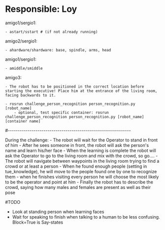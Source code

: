 # Responsible: Loy

amigo1/sergio1:

    - astart/sstart # (if not already running)

amigo2/sergio1:

    - ahardware/shardware: base, spindle, arms, head

amigo1/sergio1:

    - amiddle/smiddle

amigo3:

    - The robot has to be positioned in the correct location before starting the executive! Place him at the entrance of the living room, facing backwards to it.

    - rosrun challenge_person_recognition person_recognition.py [robot_name]
        - optional, test specific container: rosrun challenge_person_recognition person_recognition.py [robot_name] [container name]


#--------------------------------------------------------------


During the challenge:
    - The robot will wait for the Operator to stand in front of him
    - After he sees someone in front, the robot will ask the person's name and learn his/her face
    - When the learning is complete the robot will ask the Operator to go to the living room and mix with the crowd, so go....
    - The robot will navigate between waypoints in the living room trying to find a crowd or at least a person
    - When he found enough people (setting in tue_knowledge), he will move to the people found one by one to recognize them
    - when he finishes visiting every person he will choose the most likely to be the operator and point at him
    - Finally the robot has to describe the crowd, saying how many males and females are present as well as their pose

#TODO
- Look at standing person when learning faces
- Wait for speaking to finish when talking to a human to be less confusing. Block=True is Say-states
